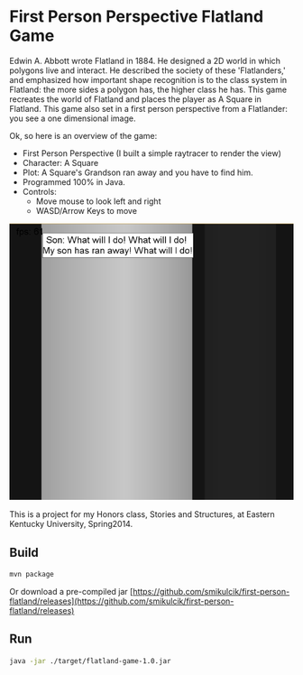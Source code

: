 
# First Person Perspective Flatland Game

Edwin A. Abbott wrote Flatland in 1884.  He designed a 2D world in which polygons live and interact.  He described the society of these 'Flatlanders,' and emphasized how important shape recognition is to the class system in Flatland: the more sides a polygon has, the higher class he has.  This game recreates the world of Flatland and places the player as A Square in Flatland.  This game also set in a first person perspective from a Flatlander: you see a one dimensional image.

Ok, so here is an overview of the game:

- First Person Perspective (I built a simple raytracer to render the view)
- Character: A Square
- Plot: A Square's Grandson ran away and you have to find him.
- Programmed 100% in Java.
- Controls:
  - Move mouse to look left and right
  - WASD/Arrow Keys to move
	
![Screenshot from Game](docs/images/screenshot.png)

This is a project for my Honors class, Stories and Structures, at Eastern Kentucky University, Spring2014.

## Build

```sh
mvn package
```

Or download a pre-compiled jar [https://github.com/smikulcik/first-person-flatland/releases](https://github.com/smikulcik/first-person-flatland/releases)

## Run

```sh
java -jar ./target/flatland-game-1.0.jar
```
